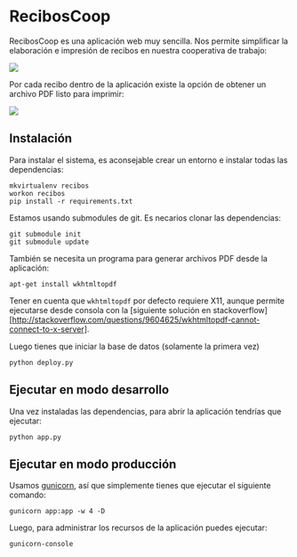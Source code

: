 # RecibosCoop

RecibosCoop es una aplicación web muy sencilla. Nos permite simplificar
la elaboración e impresión de recibos en nuestra cooperativa de trabajo:

![](https://raw.github.com/gcoop-libre/RecibosCoop/master/images/screen.png)

Por cada recibo dentro de la aplicación existe la opción de obtener un
archivo PDF listo para imprimir:

![](https://raw.github.com/gcoop-libre/RecibosCoop/master/images/lista.png)


## Instalación

Para instalar el sistema, es aconsejable crear un entorno
e instalar todas las dependencias:

    mkvirtualenv recibos
    workon recibos
    pip install -r requirements.txt

Estamos usando submodules de git. Es necarios clonar las
dependencias:

    git submodule init
    git submodule update

También se necesita un programa para generar archivos PDF desde la
aplicación:

    apt-get install wkhtmltopdf

Tener en cuenta que `wkhtmltopdf` por defecto requiere X11, aunque permite
ejecutarse desde consola con la [siguiente solución en stackoverflow][http://stackoverflow.com/questions/9604625/wkhtmltopdf-cannot-connect-to-x-server].

Luego tienes que iniciar la base de datos (solamente la primera
vez)

    python deploy.py


## Ejecutar en modo desarrollo

Una vez instaladas las dependencias, para abrir la aplicación
tendrías que ejecutar:

    python app.py

## Ejecutar en modo producción

Usamos [gunicorn][gunicorn], así que simplemente tienes que
ejecutar el siguiente comando:

    gunicorn app:app -w 4 -D

Luego, para administrar los recursos de la aplicación puedes
ejecutar:

    gunicorn-console

[gunicorn]: http://gunicorn.org/
